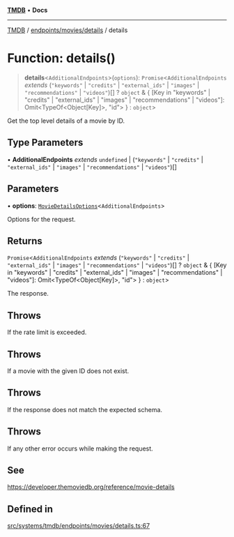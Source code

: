 [**TMDB**](../../../../README.md) • **Docs**

***

[TMDB](../../../../README.md) / [endpoints/movies/details](../README.md) / details

# Function: details()

> **details**\<`AdditionalEndpoints`\>(`options`): `Promise`\<`AdditionalEndpoints` *extends* (`"keywords"` \| `"credits"` \| `"external_ids"` \| `"images"` \| `"recommendations"` \| `"videos"`)[] ? `object` & \{ \[Key in "keywords" \| "credits" \| "external\_ids" \| "images" \| "recommendations" \| "videos"\]: Omit\<TypeOf\<Object\[Key\]\>, "id"\> \} : `object`\>

Get the top level details of a movie by ID.

## Type Parameters

• **AdditionalEndpoints** *extends* `undefined` \| (`"keywords"` \| `"credits"` \| `"external_ids"` \| `"images"` \| `"recommendations"` \| `"videos"`)[]

## Parameters

• **options**: [`MovieDetailsOptions`](../type-aliases/MovieDetailsOptions.md)\<`AdditionalEndpoints`\>

Options for the request.

## Returns

`Promise`\<`AdditionalEndpoints` *extends* (`"keywords"` \| `"credits"` \| `"external_ids"` \| `"images"` \| `"recommendations"` \| `"videos"`)[] ? `object` & \{ \[Key in "keywords" \| "credits" \| "external\_ids" \| "images" \| "recommendations" \| "videos"\]: Omit\<TypeOf\<Object\[Key\]\>, "id"\> \} : `object`\>

The response.

## Throws

If the rate limit is exceeded.

## Throws

If a movie with the given ID does not exist.

## Throws

If the response does not match the expected schema.

## Throws

If any other error occurs while making the request.

## See

https://developer.themoviedb.org/reference/movie-details

## Defined in

[src/systems/tmdb/endpoints/movies/details.ts:67](https://github.com/Norviah/media-hub/blob/18a8c2edf600e1d27fc5173db1855dfb068c9a34/src/systems/tmdb/endpoints/movies/details.ts#L67)
